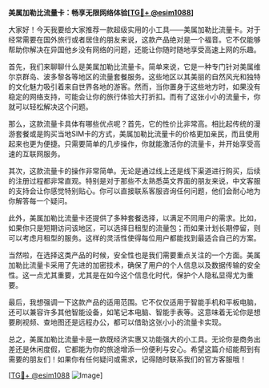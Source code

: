**美属加勒比流量卡：畅享无限网络体验[[TG💪+ @esim1088](https://t.me/s/esim1088)]**

大家好！今天我要给大家推荐一款超级实用的小工具——美属加勒比流量卡。对于经常需要在国外旅行或者居住的朋友来说，这款产品绝对是一个福音。它不仅能够帮助你解决在异国他乡没有网络的问题，还能让你随时随地享受高速上网的乐趣。

首先，我们来聊聊什么是美属加勒比流量卡。简单来说，它是一种专门针对美属维尔京群岛、波多黎各等地区的流量套餐服务。这些地区以其美丽的自然风光和独特的文化魅力吸引着来自世界各地的游客。然而，当你置身于这些地方时，如果没有稳定的网络支持，可能会让你的旅行体验大打折扣。而有了这张小小的流量卡，你就可以轻松解决这个问题。

那么，这款流量卡具体有哪些优点呢？首先，它的性价比非常高。相比起传统的漫游套餐或是购买当地SIM卡的方式，美属加勒比流量卡的价格更加亲民，而且使用起来也更为便捷。只需要简单的几步操作，你就能激活你的流量卡，并开始享受高速的互联网服务。

其次，这款流量卡的操作非常简单。无论是通过线上还是线下渠道进行购买，后续的注册过程都非常直观。特别是对于那些不太熟悉英文界面的朋友来说，中文客服的支持会让你感觉特别贴心。你可以直接联系客服咨询任何问题，他们会耐心地为你解答每一个疑问。

此外，美属加勒比流量卡还提供了多种套餐选择，以满足不同用户的需求。比如，如果你只是短期访问该地区，可以选择日租型的流量包；而如果计划长期停留，则可以考虑月租型的服务。这样的灵活性使得每位用户都能找到最适合自己的方案。

当然啦，在选择这类产品的时候，安全性也是我们需要重点关注的一个方面。美属加勒比流量卡采用了先进的加密技术，确保了用户的个人信息以及数据传输的安全性。这一点尤其重要，尤其是在如今这个信息化时代，保护个人隐私显得尤为重要。

最后，我想强调一下这款产品的适用范围。它不仅仅适用于智能手机和平板电脑，还可以兼容许多其他智能设备，如笔记本电脑、智能手表等。这意味着无论你是想要刷视频、查地图还是远程办公，都可以借助这张小小的流量卡实现。

总之，美属加勒比流量卡是一款既经济实惠又功能强大的小工具。无论你是商务出差还是休闲度假，它都能为你的旅途增添一份便利与安心。希望这篇介绍能帮到有需要的朋友们！如果你有任何疑问或需求，记得随时联系我们的官方客服哦！

[[TG💪+ @esim1088](https://t.me/s/esim1088) ![Image](https://i.postimg.cc/4NQfJmqS/Snipaste-2025-05-13-00-14-12.png)]
